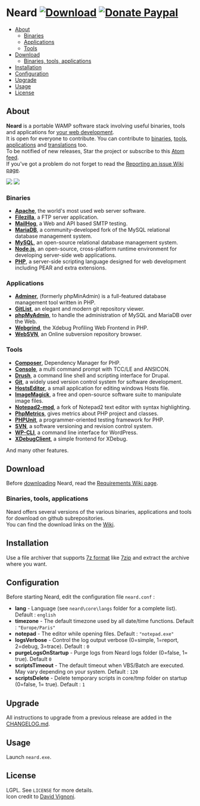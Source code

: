 # Neard [![Download](https://img.shields.io/badge/download-1.0.20-brightgreen.svg)](https://github.com/crazy-max/neard/releases/download/v1.0.20/neard-1.0.20.7z) [![Donate Paypal](https://img.shields.io/badge/donate-paypal-blue.svg)](https://www.paypal.me/crazyws)

<!-- START doctoc generated TOC please keep comment here to allow auto update -->
<!-- DON'T EDIT THIS SECTION, INSTEAD RE-RUN doctoc TO UPDATE -->


- [About](#about)
  - [Binaries](#binaries)
  - [Applications](#applications)
  - [Tools](#tools)
- [Download](#download)
  - [Binaries, tools, applications](#binaries-tools-applications)
- [Installation](#installation)
- [Configuration](#configuration)
- [Upgrade](#upgrade)
- [Usage](#usage)
- [License](#license)

<!-- END doctoc generated TOC please keep comment here to allow auto update -->

## About

**Neard** is a portable WAMP software stack involving useful binaries, tools and applications for [your web development](../../wiki/Screenshots).<br />
It is open for everyone to contribute. You can contribute to [binaries](../../wiki/Binaries#contribute), [tools](../../wiki/Tools#contribute), [applications](../../wiki/Applications#contribute) and [translations](../../wiki/Translations) too.<br />
To be notified of new releases, Star the project or subscribe to this [Atom feed](https://github.com/crazy-max/neard/releases.atom).<br />
If you've got a problem do not forget to read the [Reporting an issue Wiki page](../../wiki/Reporting-an-issue).

![](../../wiki/screenshots/neard-menu1-20160505.png)  ![](../../wiki/screenshots/neard-menu2-20160505.png)

### Binaries

* **[Apache](../../wiki/binApache)**, the world's most used web server software.
* **[Filezilla](../../wiki/binFilezilla)**, a FTP server application.
* **[MailHog](../../wiki/binMailHog)**, a Web and API based SMTP testing.
* **[MariaDB](../../wiki/binMariaDB)**, a community-developed fork of the MySQL relational database management system.
* **[MySQL](../../wiki/binMySQL)**, an open-source relational database management system.
* **[Node.js](../../wiki/binNode.js)**, an open-source, cross-platform runtime environment for developing server-side web applications.
* **[PHP](../../wiki/binPHP)**, a server-side scripting language designed for web development including PEAR and extra extensions.

### Applications

* **[Adminer](../../wiki/appAdminer)**, (formerly phpMinAdmin) is a full-featured database management tool written in PHP.
* **[GitList](../../wiki/appGitList)**, an elegant and modern git repository viewer.
* **[phpMyAdmin](../../wiki/appPhpMyAdmin)**, to handle the administration of MySQL and MariaDB over the Web.
* **[Webgrind](../../wiki/appWebgrind)**, the Xdebug Profiling Web Frontend in PHP.
* **[WebSVN](../../wiki/appWebSVN)**, an Online subversion repository browser.

### Tools

* **[Composer](../../wiki/toolComposer)**, Dependency Manager for PHP.
* **[Console](../../wiki/toolConsole)**, a multi command prompt with TCC/LE and ANSICON.
* **[Drush](../../wiki/toolDrush)**, a command line shell and scripting interface for Drupal.
* **[Git](../../wiki/toolGit)**, a widely used version control system for software development.
* **[HostsEditor](../../wiki/toolHostsEditor)**, a small application for editing windows Hosts file.
* **[ImageMagick](../../wiki/toolImageMagick)**, a free and open-source software suite to manipulate image files.
* **[Notepad2-mod](../../wiki/toolNotepad2-mod)**, a fork of Notepad2 text editor with syntax highlighting.
* **[PhpMetrics](../../wiki/toolPhpMetrics)**, gives metrics about PHP project and classes.
* **[PHPUnit](../../wiki/toolPHPUnit)**, a programmer-oriented testing framework for PHP.
* **[SVN](../../wiki/toolSVN)**, a software versioning and revision control system.
* **[WP-CLI](../../wiki/toolWP-CLI)**, a command line interface for WordPress.
* **[XDebugClient](../../wiki/toolXDebugClient)**, a simple frontend for XDebug.

And many other features.

## Download

Before [downloading](https://github.com/crazy-max/neard/releases/download/v1.0.20/neard-1.0.20.7z) Neard, read the [Requirements Wiki page](../../wiki/Requirements).

### Binaries, tools, applications

Neard offers several versions of the various binaries, applications and tools for download on github subrepositories.<br />
You can find the download links on the [Wiki](../../wiki).

## Installation

Use a file archiver that supports [7z format](http://www.7-zip.org/7z.html) like [7zip](http://www.7-zip.org/) and extract the archive where you want.<br />

## Configuration

Before starting Neard, edit the configuration file `neard.conf` :
* **lang** - Language (see `neard\core\langs` folder for a complete list). Default : `english`
* **timezone** - The default timezone used by all date/time functions. Default : `"Europe/Paris"`
* **notepad** - The editor while opening files. Default : `"notepad.exe"`
* **logsVerbose** - Control the log output verbose (0=simple, 1=report, 2=debug, 3=trace). Default : `0`
* **purgeLogsOnStartup** - Purge logs from Neard logs folder (0=false, 1= true). Default `0`
* **scriptsTimeout** - The default timeout when VBS/Batch are executed. May vary depending on your system. Default : `120`
* **scriptsDelete** - Delete temporary scripts in core/tmp folder on startup (0=false, 1= true). Default : `1`

## Upgrade

All instructions to upgrade from a previous release are added in the [CHANGELOG.md](https://github.com/crazy-max/neard/blob/master/CHANGELOG.md).

## Usage

Launch `neard.exe`.

## License

LGPL. See `LICENSE` for more details.<br />
Icon credit to [David Vignoni](http://www.icon-king.com/).
